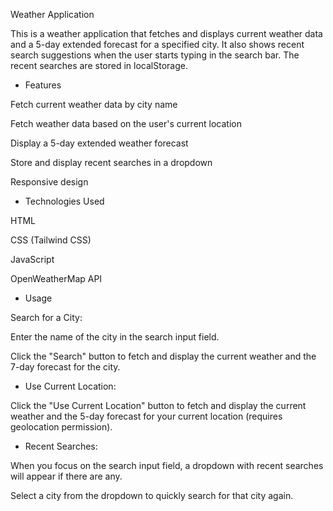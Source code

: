 Weather Application


This is a weather application that fetches and displays current weather data and a 5-day extended forecast for a specified city. It also shows recent search suggestions when the user starts typing in the search bar. The recent searches are stored in localStorage.

* Features



Fetch current weather data by city name


Fetch weather data based on the user's current location


Display a 5-day extended weather forecast



Store and display recent searches in a dropdown


Responsive design


* Technologies Used


HTML


CSS (Tailwind CSS)



JavaScript


OpenWeatherMap API




* Usage



Search for a City:



Enter the name of the city in the search input field.



Click the "Search" button to fetch and display the current weather and the 7-day forecast for the city.


 * Use Current Location:


Click the "Use Current Location" button to fetch and display the current weather and the 5-day forecast for your current location (requires geolocation permission).




* Recent Searches:



When you focus on the search input field, a dropdown with recent searches will appear if there are any.



Select a city from the dropdown to quickly search for that city again.
